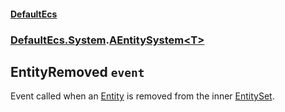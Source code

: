 #### [DefaultEcs](./DefaultEcs.md 'DefaultEcs')
### [DefaultEcs.System](./DefaultEcs.md#DefaultEcs-System 'DefaultEcs.System').[AEntitySystem&lt;T&gt;](./DefaultEcs-System-AEntitySystem-T-.md 'DefaultEcs.System.AEntitySystem&lt;T&gt;')
## EntityRemoved `event`
Event called when an [Entity](./DefaultEcs-Entity.md 'DefaultEcs.Entity') is removed from the inner [EntitySet](./DefaultEcs-EntitySet.md 'DefaultEcs.EntitySet').
